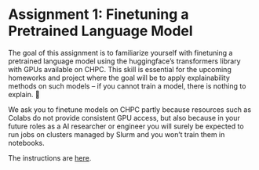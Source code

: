 # Assignment 1: Finetuning a Pretrained Language Model

The goal of this assignment is to familiarize yourself with finetuning a pretrained language model using the huggingface’s transformers library with GPUs available on CHPC. This skill is essential for the upcoming homeworks and project where the goal will be to apply explainability methods on such models – if you cannot train a model, there is nothing to explain. 🙂

We ask you to finetune models on CHPC partly because resources such as Colabs do not provide consistent GPU access, but also because in your future roles as a AI researcher or engineer you will surely be expected to run jobs on clusters managed by Slurm and you won’t train them in notebooks.

The instructions are [here](https://docs.google.com/document/d/1NWmsqpm0EbwQ7lby-7vAm5PIchKkNQvCZNlwFJ5fqMc/edit?usp=sharing).

